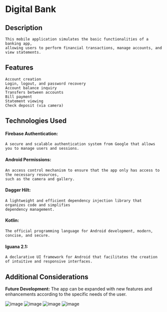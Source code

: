 # **Digital Bank**

## Description
    This mobile application simulates the basic functionalities of a banking app,
    allowing users to perform financial transactions, manage accounts, and view statements.


## **Features**
    Account creation
    Login, logout, and password recovery
    Account balance inquiry
    Transfers between accounts
    Bill payment
    Statement viewing
    Check deposit (via camera)


## **Technologies Used**
#### **Firebase Authentication:**
    A secure and scalable authentication system from Google that allows  
    you to manage users and sessions.
#### **Android Permissions:**
    An access control mechanism to ensure that the app only has access to the necessary resources,  
    such as the camera and gallery.
#### **Dagger Hilt:**
    A lightweight and efficient dependency injection library that organizes code and simplifies  
    dependency management.
#### **Kotlin:**
    The official programming language for Android development, modern, concise, and secure.
#### **Iguana 2.1:**
    A declarative UI framework for Android that facilitates the creation of intuitive and responsive interfaces.
    
## **Additional Considerations**
**Future Development:** 
    The app can be expanded with new features and enhancements according to the specific needs of the user.

![image](https://github.com/do5-5anto5/digital-bank/assets/138328613/fd3297b4-1a63-416c-9686-534b861a0e06)
![image](https://github.com/do5-5anto5/digital-bank/assets/138328613/d08ae7f0-60a7-40d8-aa9c-102d2da58de6)
![image](https://github.com/do5-5anto5/digital-bank/assets/138328613/cd9e1bde-6d86-4ddf-b471-62d4193eff53)
![image](https://github.com/do5-5anto5/digital-bank/assets/138328613/915219b1-5aa0-4e95-a18f-4f3a3b72840b)
